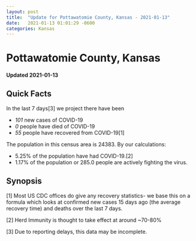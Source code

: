 ```yaml
---
layout: post
title:  "Update for Pottawatomie County, Kansas - 2021-01-13"
date:   2021-01-13 01:01:29 -0600
categories: Kansas
---
```


# Pottawatomie County, Kansas
#### Updated 2021-01-13

## Quick Facts

In the last 7 days[3] we project there have been
- *101* new cases of COVID-19
- *0* people have died of COVID-19
- *55* people have recovered from COVID-19[1]

The population in this census area is 24383. By our calculations:
- 5.25% of the population have had COVID-19.[2]
- 1.17% of the population or 285.0 people are actively fighting the virus.

## Synopsis




[1] Most US CDC offices do give any recovery statistics- we base this on a formula which looks at confirmed new cases
15 days ago (the average recovery time) and deaths over the last 7 days.

[2] Herd Immunity is thought to take effect at around ~70-80%

[3] Due to reporting delays, this data may be incomplete.
 
    
